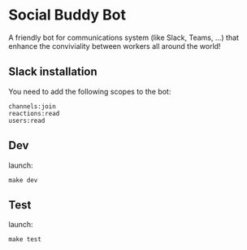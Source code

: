 # Social Buddy Bot

A friendly bot for communications system (like Slack, Teams, ...) that enhance the conviviality between workers all around the world!


## Slack installation

You need to add the following scopes to the bot:

```scopes
channels:join
reactions:read
users:read
```

## Dev

launch:

```shell
make dev
```

## Test

launch:

```shell
make test
```

